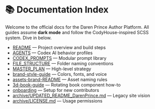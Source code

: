 # 📚 Documentation Index

Welcome to the official docs for the Daren Prince Author Platform. All guides assume **dark mode** and follow the CodyHouse-inspired SCSS system. Dive in below.

- [README](README.md) — Project overview and build steps
- [AGENTS](AGENTS.md) — Codex AI behavior profiles
- [CODEX_PROMPTS](CODEX_PROMPTS.md) — Modular prompt library
- [FILE_STRUCTURE](FILE_STRUCTURE.md) — Folder naming conventions
- [MASTER_PLAN](MASTER_PLAN.md) — High-level strategy
- [brand-style-guide](brand-style-guide.md) — Colors, fonts, and voice
- [assets-brand-README](assets-brand-README.md) — Asset naming rules
- [3d-book-guide](3d-book-guide.md) — Rotating book component how-to
- [onboarding](onboarding.md) — Setup for new contributors
- [archive/UPDATED_README_DarenPrince.md](archive/UPDATED_README_DarenPrince.md) — Legacy site vision
- [archive/LICENSE.md](archive/LICENSE.md) — Usage permissions
